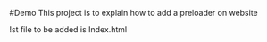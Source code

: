 #Demo
This project is to explain how to add a preloader on website

!st file to be added is Index.html